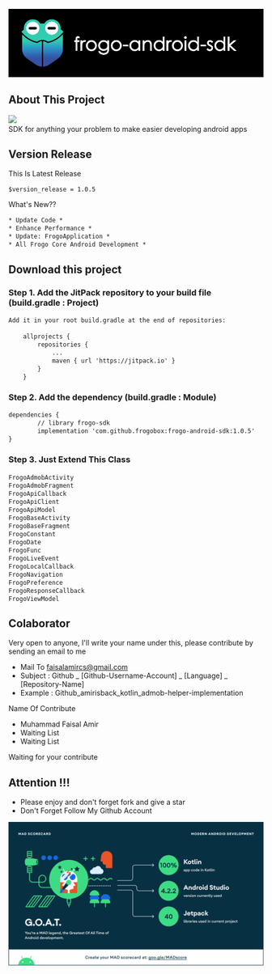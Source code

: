 ![ScreenShoot Apps](docs/image/ss_banner.png?raw=true)

## About This Project

[![](https://jitpack.io/v/frogobox/frogo-android-sdk.svg?style=flat-square)](https://jitpack.io/#frogobox/frogo-android-sdk) <br>
SDK for anything your problem to make easier developing android apps

## Version Release
This Is Latest Release

    $version_release = 1.0.5

What's New??

    * Update Code *
    * Enhance Performance *
    * Update: FrogoApplication *
    * All Frogo Core Android Development *

## Download this project

### Step 1. Add the JitPack repository to your build file (build.gradle : Project)
    
    Add it in your root build.gradle at the end of repositories:
    
    	allprojects {
    		repositories {
    			...
    			maven { url 'https://jitpack.io' }
    		}
    	}
      
### Step 2. Add the dependency (build.gradle : Module)
    
    dependencies {
            // library frogo-sdk
            implementation 'com.github.frogobox:frogo-android-sdk:1.0.5'
    }

### Step 3. Just Extend This Class
    FrogoAdmobActivity
    FrogoAdmobFragment
    FrogoApiCallback
    FrogoApiClient
    FrogoApiModel
    FrogoBaseActivity
    FrogoBaseFragment
    FrogoConstant
    FrogoDate
    FrogoFunc
    FrogoLiveEvent
    FrogoLocalCallback
    FrogoNavigation
    FrogoPreference
    FrogoResponseCallback
    FrogoViewModel

## Colaborator
Very open to anyone, I'll write your name under this, please contribute by sending an email to me

- Mail To faisalamircs@gmail.com
- Subject : Github _ [Github-Username-Account] _ [Language] _ [Repository-Name]
- Example : Github_amirisback_kotlin_admob-helper-implementation

Name Of Contribute
- Muhammad Faisal Amir
- Waiting List
- Waiting List

Waiting for your contribute

## Attention !!!
- Please enjoy and don't forget fork and give a star
- Don't Forget Follow My Github Account


![ScreenShoot Apps](docs/image/mad_score.png?raw=true)

